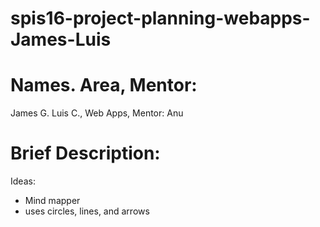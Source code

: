 # spis16-project-planning-webapps-James-Luis

# Names. Area, Mentor:

James G. Luis C., Web Apps, Mentor: Anu

# Brief Description:

Ideas:
* Mind mapper
* uses circles, lines, and arrows
